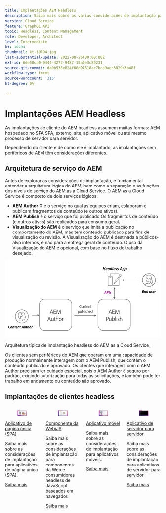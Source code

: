 ```yaml
---
title: Implantações AEM Headless
description: Saiba mais sobre as várias considerações de implantação para aplicativos AEM Headless.
version: Cloud Service
feature: GraphQL API
topic: Headless, Content Management
role: Developer, Architect
level: Intermediate
kt: 10794
thumbnail: kt-10794.jpg
last-substantial-update: 2022-08-26T00:00:00Z
exl-id: 6de58ca0-9444-4272-9487-15a9e3c89231
source-git-commit: da0b536e824f68d97618ac7bce9aec5829c3b48f
workflow-type: tm+mt
source-wordcount: '315'
ht-degree: 0%

---
```


# Implantações AEM Headless

As implantações de cliente do AEM headless assumem muitas formas: AEM hospedado no SPA SPA, externo, site, aplicativo móvel ou até mesmo processo de servidor para servidor.

Dependendo do cliente e de como ele é implantado, as implantações sem periféricos de AEM têm considerações diferentes.

## Arquitetura de serviço do AEM

Antes de explorar as considerações de implantação, é fundamental entender a arquitetura lógica do AEM, bem como a separação e as funções dos níveis de serviço do AEM as a Cloud Service. O AEM as a Cloud Service é composto de dois serviços lógicos:

+ __AEM Author__ O é o serviço no qual as equipes criam, colaboram e publicam fragmentos de conteúdo (e outros ativos).
+ __AEM Publish__ é o serviço que foi publicado Os fragmentos de conteúdo (e outros ativos) são replicados para consumo geral.
+ __Visualização do AEM__ é o serviço que imita a publicação no comportamento do AEM, mas tem conteúdo publicado para fins de visualização ou revisão. A Visualização do AEM é destinada a públicos-alvo internos, e não para a entrega geral de conteúdo. O uso da Visualização do AEM é opcional, com base no fluxo de trabalho desejado.

![Arquitetura de serviço do AEM](./assets/overview/aem-service-architecture.png)

Arquitetura típica de implantação headless do AEM as a Cloud Service_

Os clientes sem periféricos do AEM que operam em uma capacidade de produção normalmente interagem com o AEM Publish, que contém o conteúdo publicado e aprovado. Os clientes que interagem com o AEM Author precisam ter cuidado especial, pois o AEM Author é seguro por padrão, exigindo autorização para todas as solicitações, e também pode ter trabalho em andamento ou conteúdo não aprovado.

## Implantações de clientes headless

<div class="columns is-multiline">
    <!-- Single-page App (SPA) -->
    <div class="column is-half-tablet is-half-desktop is-one-third-widescreen" aria-label="Single-page App (SPA)" tabindex="0">
       <div class="card">
           <div class="card-image">
               <figure class="image is-16by9">
                   <a href="./spa.md" title="Aplicativo de página única (SPA)" tabindex="-1">
                       <img class="is-bordered-r-small" src="./assets/spa/spa-card.png" alt="Aplicativos de página única (SPA)">
                   </a>
               </figure>
           </div>
           <div class="card-content is-padded-small">
               <div class="content">
                   <p class="headline is-size-6 has-text-weight-bold"><a href="./spa.md" title="Aplicativo de página única (SPA)">Aplicativo de página única (SPA)</a></p>
                   <p class="is-size-6">Saiba mais sobre as considerações de implantação para aplicativos de página única (SPA).</p>
                   <a href="./spa.md" class="spectrum-Button spectrum-Button--outline spectrum-Button--primary spectrum-Button--sizeM">
                       <span class="spectrum-Button-label has-no-wrap has-text-weight-bold">Saiba mais</span>
                   </a>
               </div>
           </div>
       </div>
    </div>
<!-- Web component/JS -->
<div class="column is-half-tablet is-half-desktop is-one-third-widescreen" aria-label="Web component/JS" tabindex="0">
   <div class="card">
       <div class="card-image">
           <figure class="image is-16by9">
               <a href="./web-component.md" title="Componente da Web/JS" tabindex="-1">
                   <img class="is-bordered-r-small" src="./assets/web-component/web-component-card.png" alt="Componente da Web/JS">
               </a>
           </figure>
       </div>
       <div class="card-content is-padded-small">
           <div class="content">
               <p class="headline is-size-6 has-text-weight-bold"><a href="./web-component.md" title="Componente da Web/JS">Componente da Web/JS</a></p>
               <p class="is-size-6">Saiba mais sobre as considerações de implantação para componentes da Web e consumidores headless de JavaScript baseados em navegador.</p>
               <a href="./web-component.md" class="spectrum-Button spectrum-Button--outline spectrum-Button--primary spectrum-Button--sizeM">
                   <span class="spectrum-Button-label has-no-wrap has-text-weight-bold">Saiba mais</span>
               </a>
           </div>
       </div>
   </div>
</div>
<!-- Mobile apps -->
<div class="column is-half-tablet is-half-desktop is-one-third-widescreen" aria-label="Mobile apps" tabindex="0">
   <div class="card">
       <div class="card-image">
           <figure class="image is-16by9">
               <a href="./mobile.md" title="Aplicativos móveis" tabindex="-1">
                   <img class="is-bordered-r-small" src="./assets/mobile/mobile-card.png" alt="Aplicativos móveis">
               </a>
           </figure>
       </div>
       <div class="card-content is-padded-small">
           <div class="content">
               <p class="headline is-size-6 has-text-weight-bold"><a href="./mobile.md" title="Aplicativos móveis">Aplicativo móvel</a></p>
               <p class="is-size-6">Saiba mais sobre as considerações de implantação para aplicativos móveis.</p>
               <a href="./mobile.md" class="spectrum-Button spectrum-Button--outline spectrum-Button--primary spectrum-Button--sizeM">
                   <span class="spectrum-Button-label has-no-wrap has-text-weight-bold">Saiba mais</span>
               </a>
           </div>
       </div>
   </div>
</div>
<!-- Server-to-server apps -->
<div class="column is-half-tablet is-half-desktop is-one-third-widescreen" aria-label="Server-to-server apps" tabindex="0">
   <div class="card">
       <div class="card-image">
           <figure class="image is-16by9">
               <a href="./server-to-server.md" title="Aplicativos de servidor para servidor" tabindex="-1">
                   <img class="is-bordered-r-small" src="./assets/server-to-server/server-to-server-card.png" alt="Aplicativos de servidor para servidor">
               </a>
           </figure>
       </div>
       <div class="card-content is-padded-small">
           <div class="content">
               <p class="headline is-size-6 has-text-weight-bold"><a href="./server-to-server.md" title="Aplicativos de servidor para servidor">Aplicativo de servidor para servidor</a></p>
               <p class="is-size-6">Saiba mais sobre as considerações de implantação para aplicativos de servidor para servidor</p>
               <a href="./server-to-server.md" class="spectrum-Button spectrum-Button--outline spectrum-Button--primary spectrum-Button--sizeM">
                   <span class="spectrum-Button-label has-no-wrap has-text-weight-bold">Saiba mais</span>
               </a>
           </div>
       </div>
   </div>
</div>
</div>
